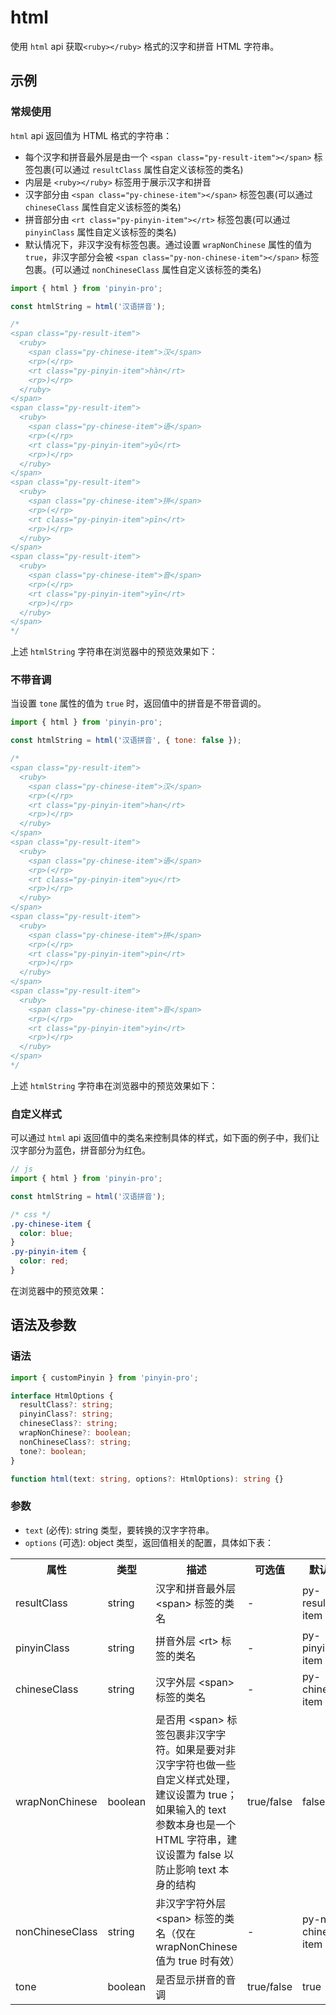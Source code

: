 # html <Badge type="tip" text="v3.15.0+" vertical="middle" />

使用 `html` api 获取`<ruby></ruby>` 格式的汉字和拼音 HTML 字符串。

## 示例

### 常规使用

`html` api 返回值为 HTML 格式的字符串：

- 每个汉字和拼音最外层是由一个 `<span class="py-result-item"></span>` 标签包裹(可以通过 `resultClass` 属性自定义该标签的类名)
- 内层是 `<ruby></ruby>` 标签用于展示汉字和拼音
- 汉字部分由 `<span class="py-chinese-item"></span>` 标签包裹(可以通过 `chineseClass` 属性自定义该标签的类名)
- 拼音部分由 `<rt class="py-pinyin-item"></rt>` 标签包裹(可以通过 `pinyinClass` 属性自定义该标签的类名)
- 默认情况下，非汉字没有标签包裹。通过设置 `wrapNonChinese` 属性的值为 `true`，非汉字部分会被 `<span class="py-non-chinese-item"></span>` 标签包裹。(可以通过 `nonChineseClass` 属性自定义该标签的类名)

```js
import { html } from 'pinyin-pro';

const htmlString = html('汉语拼音');

/*
<span class="py-result-item">
  <ruby>
    <span class="py-chinese-item">汉</span>
    <rp>(</rp>
    <rt class="py-pinyin-item">hàn</rt>
    <rp>)</rp>
  </ruby>
</span>
<span class="py-result-item">
  <ruby>
    <span class="py-chinese-item">语</span>
    <rp>(</rp>
    <rt class="py-pinyin-item">yǔ</rt>
    <rp>)</rp>
  </ruby>
</span>
<span class="py-result-item">
  <ruby>
    <span class="py-chinese-item">拼</span>
    <rp>(</rp>
    <rt class="py-pinyin-item">pīn</rt>
    <rp>)</rp>
  </ruby>
</span>
<span class="py-result-item">
  <ruby>
    <span class="py-chinese-item">音</span>
    <rp>(</rp>
    <rt class="py-pinyin-item">yīn</rt>
    <rp>)</rp>
  </ruby>
</span>
*/
```

上述 `htmlString` 字符串在浏览器中的预览效果如下：

<html-basic-demo></html-basic-demo>

### 不带音调

当设置 `tone` 属性的值为 `true` 时，返回值中的拼音是不带音调的。

```js
import { html } from 'pinyin-pro';

const htmlString = html('汉语拼音', { tone: false });

/*
<span class="py-result-item">
  <ruby>
    <span class="py-chinese-item">汉</span>
    <rp>(</rp>
    <rt class="py-pinyin-item">han</rt>
    <rp>)</rp>
  </ruby>
</span>
<span class="py-result-item">
  <ruby>
    <span class="py-chinese-item">语</span>
    <rp>(</rp>
    <rt class="py-pinyin-item">yu</rt>
    <rp>)</rp>
  </ruby>
</span>
<span class="py-result-item">
  <ruby>
    <span class="py-chinese-item">拼</span>
    <rp>(</rp>
    <rt class="py-pinyin-item">pin</rt>
    <rp>)</rp>
  </ruby>
</span>
<span class="py-result-item">
  <ruby>
    <span class="py-chinese-item">音</span>
    <rp>(</rp>
    <rt class="py-pinyin-item">yin</rt>
    <rp>)</rp>
  </ruby>
</span>
*/
```

上述 `htmlString` 字符串在浏览器中的预览效果如下：

<html-no-tone-demo></html-no-tone-demo>

### 自定义样式

可以通过 `html` api 返回值中的类名来控制具体的样式，如下面的例子中，我们让汉字部分为蓝色，拼音部分为红色。

```js
// js
import { html } from 'pinyin-pro';

const htmlString = html('汉语拼音');
```

```css
/* css */
.py-chinese-item {
  color: blue;
}
.py-pinyin-item {
  color: red;
}
```

在浏览器中的预览效果：

<html-style-demo></html-style-demo>

## 语法及参数

### 语法

```ts
import { customPinyin } from 'pinyin-pro';

interface HtmlOptions {
  resultClass?: string;
  pinyinClass?: string;
  chineseClass?: string;
  wrapNonChinese?: boolean;
  nonChineseClass?: string;
  tone?: boolean;
}

function html(text: string, options?: HtmlOptions): string {}
```

### 参数

- `text` (必传): string 类型，要转换的汉字字符串。
- `options` (可选): object 类型，返回值相关的配置，具体如下表：

<table>
    <tr>
        <th>属性</th>
        <th>类型</th>
        <th>描述</th>
        <th>可选值</th>
        <th>默认值</th>
    </tr>
    <tr>
        <td>resultClass</td>
        <td>string</td>
        <td>汉字和拼音最外层 &lt;span&gt; 标签的类名</td>
        <td>-</td>
        <td>py-result-item</td>
    </tr>
    <tr>
        <td>pinyinClass</td>
        <td>string</td>
        <td>拼音外层 &lt;rt&gt; 标签的类名</td>
        <td>-</td>
        <td>py-pinyin-item</td>
    </tr>
    <tr>
        <td>chineseClass</td>
        <td>string</td>
        <td>汉字外层 &lt;span&gt; 标签的类名</td>
        <td>-</td>
        <td>py-chinese-item</td>
    </tr>
    <tr>
        <td>wrapNonChinese</td>
        <td>boolean</td>
        <td>是否用 &lt;span&gt; 标签包裹非汉字字符。如果是要对非汉字字符也做一些自定义样式处理，建议设置为 true；如果输入的 text 参数本身也是一个 HTML 字符串，建议设置为 false 以防止影响 text 本身的结构</td>
        <td>true/false</td>
        <td>false</td>
    </tr>
    <tr>
        <td>nonChineseClass</td>
        <td>string</td>
        <td>非汉字字符外层 &lt;span&gt; 标签的类名（仅在 wrapNonChinese 值为 true 时有效）</td>
        <td>-</td>
        <td>py-non-chinese-item</td>
    </tr>
    <tr>
        <td>tone</td>
        <td>boolean</td>
        <td>是否显示拼音的音调</td>
        <td>true/false</td>
        <td>true</td>
    </tr>
</table>
